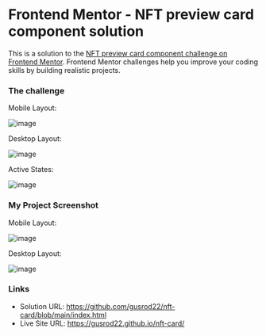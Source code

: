 # Frontend Mentor - NFT preview card component solution

This is a solution to the [NFT preview card component challenge on Frontend Mentor](https://www.frontendmentor.io/challenges/nft-preview-card-component-SbdUL_w0U). Frontend Mentor challenges help you improve your coding skills by building realistic projects. 

### The challenge

Mobile Layout:

![image](https://user-images.githubusercontent.com/90981527/208563973-7fe3e3be-16ab-4f04-bfd0-6af985823cab.png)

Desktop Layout:

![image](https://user-images.githubusercontent.com/90981527/208564025-1ecd9021-b338-46a1-ac89-e29e7d41e31d.png)

Active States:

![image](https://user-images.githubusercontent.com/90981527/208564054-f06bcdc4-4177-45cd-a670-1c77e2df11cc.png)


### My Project Screenshot

Mobile Layout:

![image](https://user-images.githubusercontent.com/90981527/208564130-296dd92d-d6bf-40ea-b8cc-69c75a25b713.png)

Desktop Layout:

![image](https://user-images.githubusercontent.com/90981527/208564175-e79c4beb-1059-449a-896d-8a264d7647a3.png)

### Links

- Solution URL: https://github.com/gusrod22/nft-card/blob/main/index.html
- Live Site URL: https://gusrod22.github.io/nft-card/
